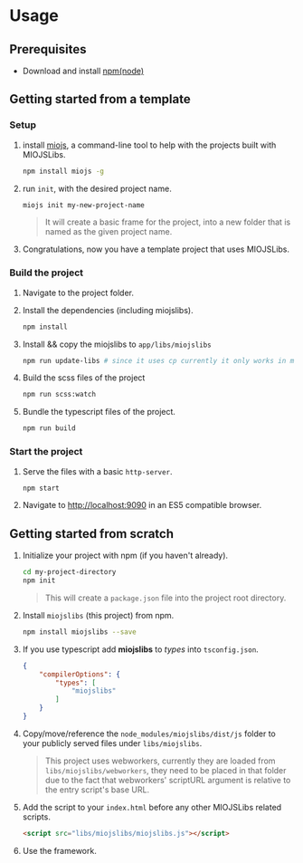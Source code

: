 # Usage

## Prerequisites

* Download and install [npm(node)](https://nodejs.org/en/download/)

## Getting started from a template

### Setup

1. install [miojs](https://www.npmjs.com/package/miojs), a command-line tool to help with the projects built with MIOJSLibs.

   ```bash
   npm install miojs -g
   ```

1. run `init`, with the desired project name.

   ```bash
   miojs init my-new-project-name
   ```

   >It will create a basic frame for the project, into a new folder that is named as the given project name.

1. Congratulations, now you have a template project that uses MIOJSLibs.

### Build the project

1. Navigate to the project folder.
1. Install the dependencies (including miojslibs).

   ```bash
   npm install
   ```

1. Install && copy the miojslibs to `app/libs/miojslibs`

   ```bash
   npm run update-libs # since it uses cp currently it only works in mac||linux
   ```

1. Build the scss files of the project

   ```bash
   npm run scss:watch
   ```

1. Bundle the typescript files of the project.

   ```bash
   npm run build
   ```

### Start the project

1. Serve the files with a basic `http-server`.

   ```bash
   npm start
   ```

1. Navigate to [http://localhost:9090](http://localhost:9090) in an ES5 compatible browser.

## Getting started from scratch

1. Initialize your project with npm (if you haven't already).

   ```bash
   cd my-project-directory
   npm init
   ```

   > This will create a `package.json` file into the project root directory.
1. Install `miojslibs` (this project) from npm.

   ```bash
   npm install miojslibs --save
   ```

1. If you use typescript add **miojslibs** to *types* into `tsconfig.json`.

    ```json
    {
        "compilerOptions": {
            "types": [
                "miojslibs"
            ]
        }
    }
    ```
1. Copy/move/reference the `node_modules/miojslibs/dist/js` folder to your publicly served files under `libs/miojslibs`.
   > This project uses webworkers, currently they are loaded from `libs/miojslibs/webworkers`, they need to be placed in that folder due to the fact that webworkers' scriptURL argument is relative to the entry script's base URL.
1. Add the script to your `index.html` before any other MIOJSLibs related scripts.

    ```html
    <script src="libs/miojslibs/miojslibs.js"></script>
    ```

1. Use the framework.
